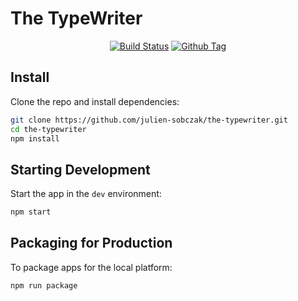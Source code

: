 # The TypeWriter

<div align="center">

[![Build Status][github-actions-status]][github-actions-url]
[![Github Tag][github-tag-image]][github-tag-url]

</div>

## Install

Clone the repo and install dependencies:

```bash
git clone https://github.com/julien-sobczak/the-typewriter.git
cd the-typewriter
npm install
```

## Starting Development

Start the app in the `dev` environment:

```bash
npm start
```

## Packaging for Production

To package apps for the local platform:

```bash
npm run package
```

[github-actions-status]: https://github.com/julien-sobczak/the-typewriter/workflows/Test/badge.svg
[github-actions-url]: https://github.com/julien-sobczak/the-typewriter/actions
[github-tag-image]: https://img.shields.io/github/tag/julien-sobczak/the-typewriter.svg?label=version
[github-tag-url]: https://github.com/julien-sobczak/the-typewriter/releases/latest
